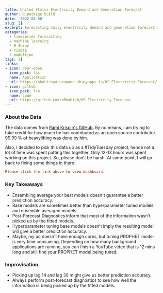 ```yaml
---
title: United States Electricity Demand and Generation Forecast
author: R package build
date: '2022-02-08'
slug: []
excerpt: Forecasting daily electricity demand and generation forecast in the United States until 2023.
categories:
  - timeseries forecasting
  - machine learning
  - R Shiny
  - timetk
  - modeltime
tags: []
links:
- icon: door-open
  icon_pack: fas
  name: Application
  url: https://bhabishya-neupane.shinyapps.io/US-Electricity-Forecast/
- icon: github
  icon_pack: fab
  name: code
  url: https://github.com/nBhabish/US-Electricity-Forecast
---
```


### About the Data

The data comes from [Rami Krispin's GitHub](https://www.linkedin.com/in/rami-krispin/). By no means, I am trying to take credit for how much he has contributed as an open source contributor. 99.99 % of heavylifting was done by him.

Also, I decided to pick this data up as a #TidyTuesday project, hence not a lot of time was spent putting this together. Only 12-13 hours was spent working on this project. So, please don't be harsh. At some point, I will go back to fixing some things in there. 

```toml
Please click the link above to view dashboard.
```
### Key Takeaways

- Ensembling average your best models doesn't guarantee a better prediction accuracy.
- Base models are sometimes better than hyperparameter tuned models and ensemble averaged models.
- Post-Forecast Diagnostics inform that most of the information wasn't picked up by the fitted models.
- Hyperparameter tuning base models doesn't imply the resulting model will give a better prediction accuracy.
- Maybe, my pc doesn't have enough cores, but tuning PROPHET model is very time consuming. Depending on how many background applications are running, you can finish a YouTube video that is 12 mins long and still find your PROPHET model being tuned.

### Improvisation

- Picking up lag 14 and lag 30 might give us better prediction accuracy.
- Always perform post-forecast diagnostics to see how well the information is being picked up by the fitted models.
